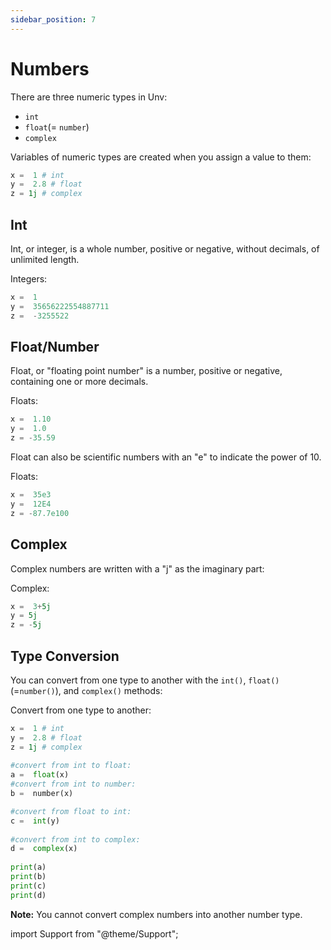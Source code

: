```yaml
---
sidebar_position: 7
---
```


# Numbers

There are three numeric types in Unv:

-   `int`
-   `float`(= `number`)
-   `complex`

Variables of numeric types are created when you assign a value to them:

```py
x =  1 # int  
y =  2.8 # float  
z = 1j # complex  
```
<!--
To verify the type of any object in Unv, use the  `type()`  function:

```py
print(type(x))  
print(type(y))  
print(type(z))  
```
-->

## Int

Int, or integer, is a whole number, positive or negative, without decimals, of unlimited length.

Integers:
```py
x =  1  
y =  35656222554887711  
z =  -3255522
```

## Float/Number

Float, or "floating point number" is a number, positive or negative, containing one or more decimals.

Floats:
```py
x =  1.10  
y =  1.0  
z = -35.59  
```

Float can also be scientific numbers with an "e" to indicate the power of 10.

Floats:
```py
x =  35e3  
y =  12E4  
z = -87.7e100  
```

## Complex

Complex numbers are written with a "j" as the imaginary part:

Complex:
```py
x =  3+5j  
y = 5j  
z = -5j  
```

## Type Conversion

You can convert from one type to another with the  `int()`,  `float()`(=`number()`), and  `complex()`  methods:

Convert from one type to another:
```py
x =  1 # int  
y =  2.8 # float  
z = 1j # complex  
  
#convert from int to float:  
a =  float(x)  
#convert from int to number:  
b =  number(x)  

#convert from float to int:  
c =  int(y)  
  
#convert from int to complex:  
d =  complex(x)  
  
print(a)  
print(b)  
print(c)  
print(d)  
```

**Note:**  You cannot convert complex numbers into another number type.

<!--
## Random Number
TODO
-->

import Support from "@theme/Support";

<Support py js/>
